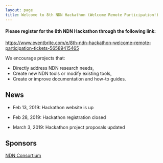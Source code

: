 ```yaml
---
layout: page
title: Welcome to 8th NDN Hackathon (Welcome Remote Participation!)
---
```


#### **Please register for the 8th NDN Hackathon through the following link:**

<https://www.eventbrite.com/e/8th-ndn-hackathon-welcome-remote-participation-tickets-56589415465>
 
We encourage projects that:

 - Directly address NDN research needs,
 - Create new NDN tools or modify existing tools,
 - Create or improve documentation and how-to guides.

## News

- Feb 13, 2019: Hackathon website is up

- Feb 28, 2019: Hackathon registration closed

- March 3, 2019: Hackathon project proposals updated

## Sponsors

[NDN Consortium](https://named-data.net/consortium/)
